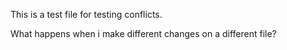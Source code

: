 This is a test file for testing conflicts.

What happens when i make different changes on a different file?